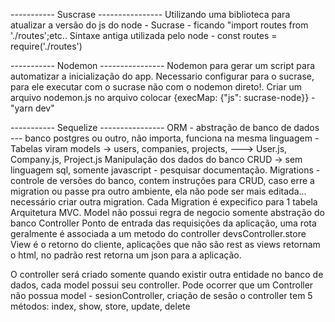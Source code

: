 
----------- Suscrase ----------------
Utilizando uma biblioteca para atualizar a versão do js do node - Sucrase - ficando "import routes from './routes';etc..
Sintaxe antiga utilizada pelo node - const routes = require('./routes')

----------- Nodemon ----------------
Nodemon para gerar um script para automatizar a inicialização do app.
Necessario configurar para o sucrase, para ele executar com o sucrase não com o nodemon direto!. Criar um arquivo nodemon.js
no arquivo colocar {execMap: {"js": sucrase-node}} - "yarn dev"

----------- Sequelize ----------------
ORM - abstração de banco de dados --- banco postgres ou outro, não importa, funciona na mesma linguagem -
Tabelas viram models -> users, companies, projects, ---> User.js, Company.js, Project.js
Manipulação dos dados do banco CRUD -> sem linguagem sql, somente javascript - pesquisar documentação.
Migrations - controle de versões do banco, contem instruções para CRUD, caso erre a migration ou passe pra outro ambiente,
ela não pode ser mais editada... necessário criar outra migration. Cada Migration é expecifico para 1 tabela
Arquitetura MVC.
Model não possui regra de negocio somente abstração do banco
Controller Ponto de entrada das requisições da aplicação, uma rota geralmente é associada a um metodo do controller
devsController.store
View é o retorno do cliente, aplicações que não são rest as views retornam o html, no padrão rest retorna um json
para a aplicação.

O controller será criado somente quando existir outra entidade no banco de dados, cada model possui seu controller.
Pode ocorrer que um Controller não possua model - sesionController, criação de sesão
o controller tem 5 métodos: index, show, store, update, delete
